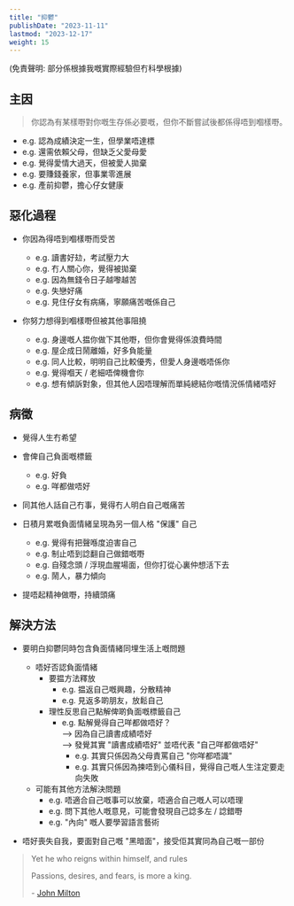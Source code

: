```yaml
---
title: "抑鬱"
publishDate: "2023-11-11"
lastmod: "2023-12-17"
weight: 15
---
```


(免責聲明: 部分係根據我嘅實際經驗但冇科學根據)

## 主因

> 你認為有某樣嘢對你嘅生存係必要嘅，但你不斷嘗試後都係得唔到嗰樣嘢。

- e.g. 認為成績決定一生，但學業唔達標
- e.g. 還需依賴父母，但缺乏父愛母愛
- e.g. 覺得愛情大過天，但被愛人拋棄
- e.g. 要賺錢養家，但事業零進展
- e.g. 產前抑鬱，擔心仔女健康

## 惡化過程

- 你因為得唔到嗰樣嘢而受苦

  - e.g. 讀書好攰，考試壓力大
  - e.g. 冇人關心你，覺得被拋棄
  - e.g. 因為無錢令日子越嚟越苦
  - e.g. 失戀好痛
  - e.g. 見住仔女有病痛，寧願痛苦嘅係自己

- 你努力想得到嗰樣嘢但被其他事阻撓

  - e.g. 身邊嘅人揾你做下其他嘢，但你會覺得係浪費時間
  - e.g. 屋企成日鬧離婚，好多負能量
  - e.g. 同人比較，明明自己比較優秀，但愛人身邊嘅唔係你
  - e.g. 覺得嗰天 / 老細唔俾機會你
  - e.g. 想有傾訴對象，但其他人因唔理解而單純總結你嘅情況係情緒唔好

## 病徵

- 覺得人生冇希望

- 會俾自己負面嘅標籤

  - e.g. 好負
  - e.g. 咩都做唔好

- 同其他人話自己冇事，覺得冇人明白自己嘅痛苦

- 日積月累嘅負面情緒呈現為另一個人格 "保護" 自己

  - e.g. 覺得有把聲喺度迫害自己
  - e.g. 制止唔到諗翻自己做錯嘅嘢
  - e.g. 自殘念頭 / 浮現血腥場面，但你打從心裏仲想活下去
  - e.g. 鬧人，暴力傾向

- 提唔起精神做嘢，持續頭痛

## 解決方法

- 要明白抑鬱同時包含負面情緒同埋生活上嘅問題

  - 唔好否認負面情緒
    - 要揾方法釋放
      - e.g. 揾返自己嘅興趣，分散精神
      - e.g. 見返多啲朋友，放鬆自己
    - 理性反思自己點解俾啲負面嘅標籤自己
      - e.g. 點解覺得自己咩都做唔好？<br/>
        --> 因為自己讀書成績唔好<br/>
        --> 發覺其實 "讀書成績唔好" 並唔代表 "自己咩都做唔好"
        - e.g. 其實只係因為父母責罵自己 "你咩都唔識"
        - e.g. 其實只係因為揀唔到心儀科目，覺得自己嘅人生注定要走向失敗
  - 可能有其他方法解決問題
    - e.g. 唔適合自己嘅事可以放棄，唔適合自己嘅人可以唔理
    - e.g. 問下其他人嘅意見，可能會發現自己諗多左 / 諗錯嘢
    - e.g. "內向" 嘅人要學習語言藝術

- 唔好喪失自我，要面對自己嘅 "黑暗面"，接受佢其實同為自己嘅一部份

> Yet he who reigns within himself, and rules
>
> Passions, desires, and fears, is more a king.
>
> \- [John Milton](https://www.goodreads.com/quotes/79846-yet-he-who-reigns-within-himself-and-rules-passions-desires)

